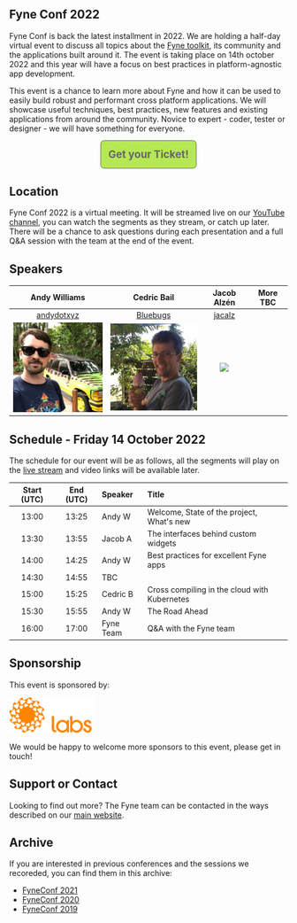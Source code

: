 ## Fyne Conf 2022

Fyne Conf is back the latest installment in 2022.
We are holding a half-day virtual event to discuss all topics about the [Fyne toolkit](https://github.com/fyne-io/fyne), its community and the applications built around it.
The event is taking place on 14th october 2022 and this year will have a focus on best practices in platform-agnostic app development.

This event is a chance to learn more about Fyne and how it can be used to
easily build robust and performant cross platform applications.
We will showcase useful techniques, best practices, new features and existing applications from around the community.
Novice to expert - coder, tester or designer - we will have something for everyone.

<p style="text-align: center; padding: 10pt; margin: auto;">
<a href="https://fyne-conf-2022-virtual.eventbrite.co.uk" style="text-decoration: none; color: #666; background-color: #b5e853; padding: 10pt; font-size: 14pt; font-weight: bold; border: 1pt solid #666; border-radius: 5pt; ">Get your Ticket!</a>
</p>

## Location

Fyne Conf 2022 is a virtual meeting. It will be streamed live on our [YouTube channel](https://www.youtube.com/c/fyne-io), you can watch the segments as they stream, or catch up later. There will be a chance to ask questions during each presentation and a full Q&A session with the team at the end of the event.

## Speakers

| Andy Williams | Cedric Bail | Jacob Alzén | More TBC |
|:---:|:---:|:---:|:---:|
| [andydotxyz](https://twitter.com/andydotxyz) | [Bluebugs](https://github.com/Bluebugs) | [jacalz](https://github.com/jacalz) | |
| ![](/assets/img/andydotxyz.jpg) | <img src="/assets/img/cedric.jpg" width="200" /> |  <img src="https://avatars3.githubusercontent.com/u/25466657?s=460&u=fd19b488f28032c9c5cf15eaf08536441d56ad93&v=4" width="200" /> | |


## Schedule - Friday 14 October 2022

The schedule for our event will be as follows, all the segments will play on the [live stream](https://youtu.be/IbFEWbuQMr0) and video links will be available later.

| Start (UTC) | End (UTC) | Speaker | Title |
|:---:|:---:|:---|:---|
| 13:00 | 13:25 | Andy W | Welcome, State of the project, What's new |
| 13:30 | 13:55 | Jacob A | The interfaces behind custom widgets |
| 14:00 | 14:25 | Andy W | Best practices for excellent Fyne apps |
| 14:30 | 14:55 | TBC |  |
| 15:00 | 15:25 | Cedric B | Cross compiling in the cloud with Kubernetes |
| 15:30 | 15:55 | Andy W | The Road Ahead |
| 16:00 | 17:00 | Fyne Team | Q&A with the Fyne team |

## Sponsorship

This event is sponsored by:

<a href="https://fynelabs.com" style="text-decoration: none"><img src="assets/img/fynelabs.png" width="154" /></a>

We would be happy to welcome more sponsors to this event, please get in touch!

## Support or Contact

Looking to find out more? The Fyne team can be contacted
in the ways described on our [main website](https://fyne.io/#contact).


## Archive

If you are interested in previous conferences and the sessions we recoreded, you can find them in this archive:

* [FyneConf 2021](/archive/2021)
* [FyneConf 2020](/archive/2020)
* [FyneConf 2019](/archive/2019)

